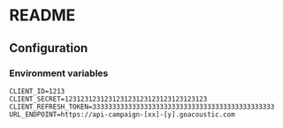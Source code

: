 # README

## Configuration

### Environment variables

```dotenv
CLIENT_ID=1213
CLIENT_SECRET=123123123123123123123123123123123123
CLIENT_REFRESH_TOKEN=3333333333333333333333333333333333333333333333
URL_ENDPOINT=https://api-campaign-[xx]-[y].goacoustic.com
```
